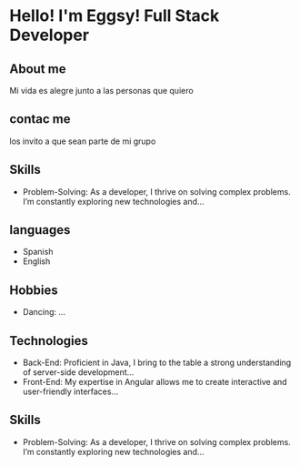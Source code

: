# Hello! I'm Eggsy! Full Stack Developer

## About me

Mi vida es alegre junto a las personas que quiero

## contac me

los invito a que sean parte de mi grupo


## Skills

- Problem-Solving: As a developer, I thrive on solving complex problems. I’m constantly exploring new technologies and...

## languages


- Spanish
- English

## Hobbies

- Dancing: ...

## Technologies

- Back-End: Proficient in Java, I bring to the table a strong understanding of server-side development...
- Front-End: My expertise in Angular allows me to create interactive and user-friendly interfaces...

## Skills

- Problem-Solving: As a developer, I thrive on solving complex problems. I’m constantly exploring new technologies and...